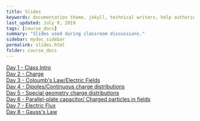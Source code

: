 ```yaml
---
title: Slides
keywords: documentation theme, jekyll, technical writers, help authoring tools, hat replacements
last_updated: July 9, 2019
tags: [course_docs]
summary: "Slides used during classroom discussions."
sidebar: mydoc_sidebar
permalink: slides.html
folder: course_docs
---
```



 [Day 1 - Class Intro][day1]  
 [Day 2 - Charge][day2]  
 [Day 3 - Coloumb's Law/Electric Fields][day3]  
 [Day 4 - Dipoles/Continuous charge distributions][day4]  
 [Day 5 - Special geometry charge distributions][day5]  
 [Day 6 - Parallel-plate capacitor/ Charged particles in fields][day6]  
 [Day 7 - Electric Flux][day7]  
 [Day 8 - Gauss's Law][day8]  
 <!--- [Day 9 - Electric Potential Energy][day9]-->  
 <!--- [Day 10 - Electric Potential][day10]  -->
 <!--- [Day 11 - Potential to Field][day11]    -->
 <!--- [Day 12 - Capacitors][day12]  -->
 <!--- [Day 13 - Current][day13]  -->
 <!--- [Day 14 - Conductivity][day14]-->    
 <!--- [Day 15 - Simple Circuits][day15]-->     
 <!--- [Day 16 - Resistors][day16]    -->
 <!--- [Day 17 - RC circuits][day17]  -->
 <!--- [Day 18 - The magnetic Field][day18] --> 
 <!--- [Day 19 - Ampere's Law][day19]      -->
 <!--- [Day 20 - Magnetic Forces][day20]     -->
 <!--- [Day 21 - Magnetic Materials][day21]  -->
 <!--- [Day 22 - Magnetic Flux; Lenz's law][day22]-->  
 <!--- [Day 23 - Faraday's Law][day23]      -->
 <!--- [Day 24 - Inductors; LC circuits][day24]-->      
 <!--- [Day 25 - LR circuits][day25]      -->
 <!--- [Day 26 - Phasors; AC capacitor circuits][day26]-->   
 <!--- [Day 27 - RLC circuits][day27]      -->

[day1]: ../course_docs/slides/D1-IntroToPH220.pdf  
[day2]: ../course_docs/slides/D2-Charge.pdf  
[day3]: ../course_docs/slides/D3-ColoumbsLaw.pdf  
[day4]: ../course_docs/slides/D4-Continuous_Charge_Distributions.pdf  
[day5]: ../course_docs/slides/D5-Special_Geometry.pdf  
[day6]: ../course_docs/slides/D6-Parallel_Plate_Capacitor.pdf  
[day7]: ../course_docs/slides/D7-Electric_Flux.pdf  
[day8]: ../course_docs/slides/D8-Gauss_Law.pdf    
[day9]: ../course_docs/slides/D9-Electric_Potential_Energy.pdf    
[day10]: ../course_docs/slides/D10-Electric_Potential.pdf    
[day11]: ../course_docs/slides/D11-Potential_to_Field.pdf    
[day12]: ../course_docs/slides/D12-Capacitors.pdf  
[day13]: ../course_docs/slides/D13-Current.pdf  
[day14]: ../course_docs/slides/D14-Conductivity.pdf  
[day15]: ../course_docs/slides/D15-Simple_Circuits.pdf  
[day16]: ../course_docs/slides/D16-Resistors.pdf  
[day17]: ../course_docs/slides/D17-RC.pdf  
[day18]: ../course_docs/slides/D18-Magnetic_Field.pdf  
[day19]: ../course_docs/slides/D19-wire_loops_Ampere.pdf  
[day20]: ../course_docs/slides/D20-Magnetic_Forces.pdf  
[day21]: ../course_docs/slides/D21-Magnetic_Materials.pdf  
[day22]: ../course_docs/slides/D22-Flux_Lenz.pdf  
[day23]: ../course_docs/slides/D23-Faradays_Law.pdf  
[day24]: ../course_docs/slides/D24-Inductors_LC.pdf  
[day25]: ../course_docs/slides/D25-LR_Circuits.pdf  
[day26]: ../course_docs/slides/D26-Phasors_Capacitors.pdf  
[day27]: ../course_docs/slides/D27-RLC.pdf  
